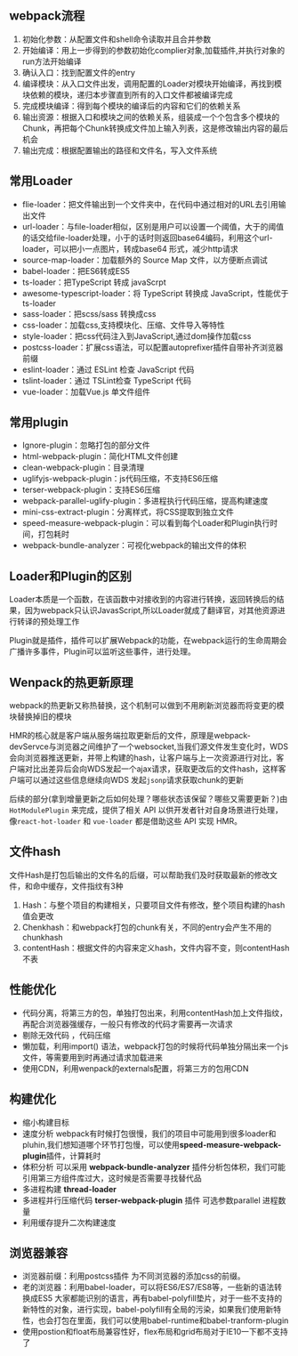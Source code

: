 ## webpack流程

1. 初始化参数：从配置文件和shell命令读取并且合并参数
2. 开始编译：用上一步得到的参数初始化complier对象,加载插件,并执行对象的run方法开始编译
3. 确认入口：找到配置文件的entry
4. 编译模块：从入口文件出发，调用配置的Loader对模块开始编译，再找到模块依赖的模块，递归本步骤直到所有的入口文件都被编译完成
5. 完成模块编译：得到每个模块的编译后的内容和它们的依赖关系
6. 输出资源：根据入口和模块之间的依赖关系，组装成一个个包含多个模块的Chunk，再把每个Chunk转换成文件加上输入列表，这是修改输出内容的最后机会
7. 输出完成：根据配置输出的路径和文件名，写入文件系统

## 常用Loader

- flie-loader：把文件输出到一个文件夹中，在代码中通过相对的URL去引用输出文件
- url-loader：与file-loader相似，区别是用户可以设置一个阈值，大于的阈值的话交给file-loader处理，小于的话时则返回base64编码，利用这个url-loader，可以把小一点图片，转成base64 形式，减少http请求
- source-map-loader：加载额外的 Source Map 文件，以方便断点调试
- babel-loader：把ES6转成ES5
- ts-loader：把TypeScript 转成 javaScrpt
- awesome-typescript-loader：将 TypeScript 转换成 JavaScript，性能优于 ts-loader
- sass-loader：把scss/sass 转换成css
- css-loader：加载css,支持模块化、压缩、文件导入等特性
- style-loader：把css代码注入到JavaScript,通过dom操作加载css
- postcss-loader：扩展css语法，可以配置autoprefixer插件自带补齐浏览器前缀
- eslint-loader：通过 ESLint 检查 JavaScript 代码
- tslint-loader：通过 TSLint检查 TypeScript 代码
- vue-loader：加载Vue.js 单文件组件

## 常用plugin

- Ignore-plugin：忽略打包的部分文件
- html-webpack-plugin：简化HTML文件创建
- clean-webpack-plugin：目录清理
- uglifyjs-webpack-plugin：js代码压缩，不支持ES6压缩
- terser-webpack-plugin：支持ES6压缩
- webpack-parallel-uglify-plugin：多进程执行代码压缩，提高构建速度
- mini-css-extract-plugin：分离样式，将CSS提取到独立文件
- speed-measure-webpack-plugin：可以看到每个Loader和Plugin执行时间，打包耗时
- webpack-bundle-analyzer：可视化webpack的输出文件的体积

## Loader和Plugin的区别

Loader本质是一个函数，在该函数中对接收到的内容进行转换，返回转换后的结果，因为webpack只认识JavasScript,所以Loader就成了翻译官，对其他资源进行转译的预处理工作	

Plugin就是插件，插件可以扩展Webpack的功能，在webpack运行的生命周期会广播许多事件，Plugin可以监听这些事件，进行处理。

## Wenpack的热更新原理

webpack的热更新又称热替换，这个机制可以做到不用刷新浏览器而将变更的模块替换掉旧的模块

HMR的核心就是客户端从服务端拉取更新后的文件，原理是webpack-devServce与浏览器之间维护了一个websocket,当我们源文件发生变化时，WDS会向浏览器推送更新，并带上构建的hash，让客户端与上一次资源进行对比，客户端对比出差异后会向WDS发起一个ajax请求，获取更改后的文件hash，这样客户端可以通过这些信息继续向WDS 发起`jsonp`请求获取chunk的更新

后续的部分(拿到增量更新之后如何处理？哪些状态该保留？哪些又需要更新？)由 `HotModulePlugin` 来完成，提供了相关 API 以供开发者针对自身场景进行处理，像`react-hot-loader` 和 `vue-loader` 都是借助这些 API 实现 HMR。



## 文件hash

文件Hash是打包后输出的文件名的后缀，可以帮助我们及时获取最新的修改文件，和命中缓存，文件指纹有3种

1. Hash：与整个项目的构建相关，只要项目文件有修改，整个项目构建的hash值会更改
2. Chenkhash：和webpack打包的chunk有关，不同的entry会产生不用的chunkhash
3. contentHash：根据文件的内容来定义hash，文件内容不变，则contentHash不表

## 性能优化

- 代码分离，将第三方的包，单独打包出来，利用contentHash加上文件指纹，再配合浏览器强缓存，一般只有修改的代码才需要再一次请求
- 剔除无效代码 ，代码压缩
- 懒加载，利用import() 语法，webpack打包的时候将代码单独分隔出来一个js文件，等需要用到时再通过请求加载进来
- 使用CDN，利用wenpack的externals配置，将第三方的包用CDN

## 构建优化

- 缩小构建目标
- 速度分析
  webpack有时候打包很慢，我们的项目中可能用到很多loader和pluhin,我们想知道哪个环节打包慢，可以使用**speed-measure-webpack-plugin**插件，计算耗时
- 体积分析
  可以采用 **webpack-bundle-analyzer** 插件分析包体积，我们可能引用第三方组件库过大，这时候是否需要寻找替代品 
- 多进程构建
  **thread-loader**
- 多进程并行压缩代码
  **terser-webpack-plugin** 插件 可选参数parallel 进程数量 
- 利用缓存提升二次构建速度
  

## 浏览器兼容

- 浏览器前缀：利用postcss插件 为不同浏览器的添加css的前缀。
- 老的浏览器：利用babel-loader，可以将ES6/ES7/ES8等，一些新的语法转换成ES5 大家都能识别的语言，再有babel-polyfill垫片，对于一些不支持的新特性的对象，进行实现，babel-polyfill有全局的污染，如果我们使用新特性，也会打包在里面，我们可以使用babel-runtime和babel-tranform-plugin
- 使用postion和float布局兼容性好，flex布局和grid布局对于IE10一下都不支持了